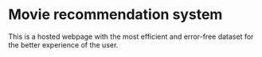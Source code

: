 # Movie recommendation system
This is a hosted webpage with the most efficient and error-free dataset for the better experience of the user.
